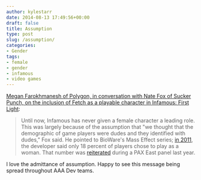 ```yaml
---
author: kylestarr
date: 2014-08-13 17:49:56+00:00
draft: false
title: Assumption
type: post
slug: /assumption/
categories:
- Gender
tags:
- female
- gender
- infamous
- video games
---
```


[Megan Farokhmanesh of Polygon, in conversation with Nate Fox of Sucker Punch, on the inclusion of Fetch as a playable character in Infamous: First Light](http://www.polygon.com/2014/8/13/5997353/infamous-first-light-fetch-strong-female-lead):

> Until now, Infamous has never given a female character a leading role. This was largely because of the assumption that "we thought that the demographic of game players were dudes and they identified with dudes," Fox said. He pointed to BioWare's Mass Effect series; [in 2011](http://www.vg247.com/2011/07/19/loving-femshep-biowares-first-lady-finally-steps-forward/), the developer said only 18 percent of players chose to play as a woman. That number was [reiterated](http://www.gamespot.com/articles/mass-effect-3-players-prefer-male-shepard/1100-6405842/) during a PAX East panel last year.

I love the admittance of assumption. Happy to see this message being spread throughout AAA Dev teams.
